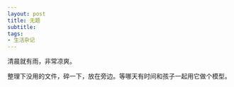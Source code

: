 ```yaml
---
layout: post
title: 无题
subtitle: 
tags:
- 生活杂记
---
```


清晨就有雨，非常凉爽。

整理下没用的文件，碎一下，放在旁边。等哪天有时间和孩子一起用它做个模型。


